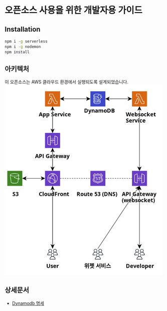 # 오픈소스 사용을 위한 개발자용 가이드

## Installation
```bash
npm i -g serverless
npm i -g nodemon
npm install
```

## 아키텍처
이 오픈소스는 AWS 클라우드 환경에서 실행되도록 설계되었습니다.
![AWS 아키텍쳐](https://raw.githubusercontent.com/dochis/afreehp-api/prod/.github/docs/statics/aws_diagram.png)

## 상세문서
- [Dynamodb 명세](./dynamodb.md)
